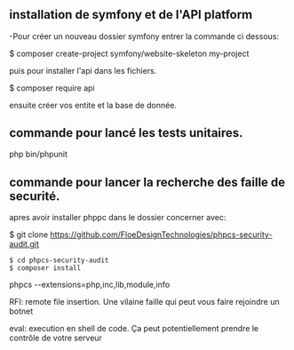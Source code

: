 # 

## installation de symfony et de l'API platform

-Pour créer un nouveau dossier symfony entrer la commande ci dessous:

 $ composer create-project symfony/website-skeleton my-project
 
 puis pour installer l'api dans les fichiers.
 
 $ composer require api
 
 ensuite créer vos entite et la base de donnée.


## commande pour lancé les tests unitaires.

php bin/phpunit

## commande pour lancer la recherche des faille de securité.



apres avoir installer phppc dans le dossier concerner avec:

$ git clone https://github.com/FloeDesignTechnologies/phpcs-security-audit.git
```
$ cd phpcs-security-audit
$ composer install
```
phpcs --extensions=php,inc,lib,module,info

RFI: remote file insertion. Une vilaine faille qui peut vous faire rejoindre un botnet

eval: execution en shell de code. Ça peut potentiellement prendre le contrôle de votre serveur

